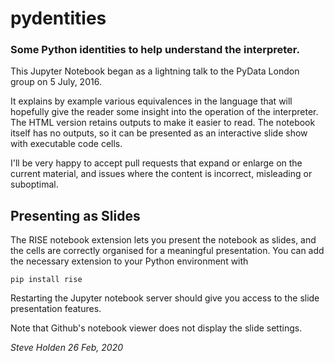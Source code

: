 # pydentities

### Some Python identities to help understand the interpreter.

This Jupyter Notebook began as a lightning talk to the
PyData London group on 5 July, 2016.

It explains by example various equivalences in the language
that will hopefully give the reader some insight into the
operation of the interpreter.
The HTML version retains outputs to make it easier to read.
The notebook itself has no outputs, so it can be presented as
an interactive slide show with executable code cells.

I'll be very happy to accept pull requests that expand or
enlarge on the current material, and issues where the content
is incorrect, misleading or suboptimal.

## Presenting as Slides

The RISE notebook extension lets you present the notebook as
slides, and the cells are correctly organised for a meaningful
presentation. You can add the necessary extension to your
Python environment with

    pip install rise

Restarting the Jupyter notebook server should give you access
to the slide presentation features.

Note that Github's notebook viewer does not display the slide
settings.


_Steve Holden_
_26 Feb, 2020_
